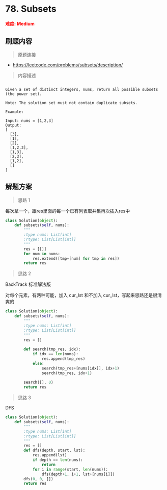 # 78. Subsets

**<font color=red>难度: Medium</font>**

## 刷题内容

> 原题连接

* https://leetcode.com/problems/subsets/description/

> 内容描述

```

Given a set of distinct integers, nums, return all possible subsets (the power set).

Note: The solution set must not contain duplicate subsets.

Example:

Input: nums = [1,2,3]
Output:
[
  [3],
  [1],
  [2],
  [1,2,3],
  [1,3],
  [2,3],
  [1,2],
  []
]
```

## 解题方案

> 思路 1

每次拿一个，跟res里面的每一个已有列表取并集再次插入res中

```python
class Solution(object):
    def subsets(self, nums):
        """
        :type nums: List[int]
        :rtype: List[List[int]]
        """
        res = [[]]
        for num in nums:
            res.extend([tmp+[num] for tmp in res])
        return res     
```

> 思路 2

BackTrack 标准解法版

对每个元素，有两种可能，加入 cur_lst 和不加入 cur_lst，写起来思路还是很清爽的


```python
class Solution(object):
    def subsets(self, nums):
        """
        :type nums: List[int]
        :rtype: List[List[int]]
        """
        res = []
        
        def search(tmp_res, idx):
            if idx == len(nums):
                res.append(tmp_res)
            else:
                search(tmp_res+[nums[idx]], idx+1)
                search(tmp_res, idx+1)
            
        search([], 0)
        return res
```


> 思路 3

DFS

```python
class Solution(object):
    def subsets(self, nums):
        """
        :type nums: List[int]
        :rtype: List[List[int]]
        """
        res = []
        def dfs(depth, start, lst):
            res.append(lst)
            if depth == len(nums):
                return
            for i in range(start, len(nums)):
                dfs(depth+1, i+1, lst+[nums[i]])
        dfs(0, 0, [])
        return res      
```


